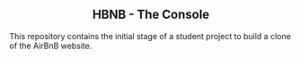 <center> <h2>HBNB - The Console</h2> </center>

This repository contains the initial stage of a student project to build a clone of the AirBnB website.